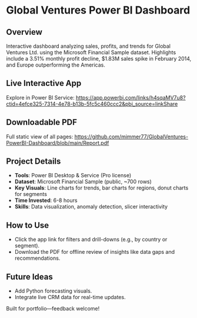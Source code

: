 # Global Ventures Power BI Dashboard

## Overview
Interactive dashboard analyzing sales, profits, and trends for Global Ventures Ltd. using the Microsoft Financial Sample dataset. Highlights include a 3.51% monthly profit decline, $1.83M sales spike in February 2014, and Europe outperforming the Americas.

## Live Interactive App
Explore in Power BI Service: https://app.powerbi.com/links/h4sqaMV7u8?ctid=4efce325-7314-4e78-b13b-5fc5c460ccc2&pbi_source=linkShare

## Downloadable PDF
Full static view of all pages: https://github.com/mimmer77/GlobalVentures-PowerBI-Dashboard/blob/main/Report.pdf

## Project Details
- **Tools**: Power BI Desktop & Service (Pro license)
- **Dataset**: Microsoft Financial Sample (public, ~700 rows)
- **Key Visuals**: Line charts for trends, bar charts for regions, donut charts for segments
- **Time Invested**: 6-8 hours
- **Skills**: Data visualization, anomaly detection, slicer interactivity

## How to Use
- Click the app link for filters and drill-downs (e.g., by country or segment).
- Download the PDF for offline review of insights like data gaps and recommendations.

## Future Ideas
- Add Python forecasting visuals.
- Integrate live CRM data for real-time updates.

Built for portfolio—feedback welcome!
